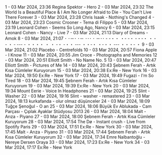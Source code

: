1 - 03 Mar 2024, 23:36	Regina Spektor - Hero
2 - 03 Mar 2024, 23:32	The World Is a Beautiful Place & I Am No Longer Afraid to Die - You Can't Live There Forever
3 - 03 Mar 2024, 23:28	Chris Isaak - Nothing's Changed
4 - 03 Mar 2024, 23:23	Cosmic Crooner - Tema di Filippo
5 - 03 Mar 2024, 23:19	Leonard Cohen - Seems So Long Ago, Nancy
6 - 03 Mar 2024, 23:15	Leonard Cohen - Nancy - Live
7 - 03 Mar 2024, 21:13	Diary of Dreams - Amok
8 - 03 Mar 2024, 21:07	･ ･－･ ･－ ･･･ ･ －･･ - -・・ ・- -・ -・-・ ・ -- ・ - --- - ・・・・ ・ ・ -・ -・・ --- ・・-・ ・-・・ --- ・・・- ・
9 - 03 Mar 2024, 21:02	Placebo - Centrefolds
10 - 03 Mar 2024, 20:57	Fiona Apple - I Know
11 - 03 Mar 2024, 20:55	Jim Croce - Photographs and Memories
12 - 03 Mar 2024, 20:51	Elliott Smith - No Name No. 5
13 - 03 Mar 2024, 20:47	Elliott Smith - Pictures of Me
14 - 03 Mar 2024, 20:43	Şebnem Ferah - Artık Kısa Cümleler Kuruyorum
15 - 03 Mar 2024, 20:38	Ex:Re - New York
16 - 03 Mar 2024, 19:50	Ex:Re - New York
17 - 03 Mar 2024, 19:49	Fugazi - I'm So Tired
18 - 03 Mar 2024, 19:45	Şebnem Ferah - Artık Kısa Cümleler Kuruyorum
19 - 03 Mar 2024, 19:39	Ex:Re - New York
20 - 03 Mar 2024, 19:34	Mount Eerie - Voice In Headphones
21 - 03 Mar 2024, 19:25	Slint - Washer
22 - 03 Mar 2024, 19:16	Slint - washer - remastered
23 - 03 Mar 2024, 18:13	kurkafanda - olur olmaz düşünceler
24 - 03 Mar 2024, 18:09	Tuğçe Şenoğul - O an
25 - 03 Mar 2024, 18:06	Büyük Ev Ablukada - Cam Parçası - Çıplak Ayaklar Stüdyosu 2013
26 - 03 Mar 2024, 18:04	Malt - Arıza - Piyano
27 - 03 Mar 2024, 18:00	Şebnem Ferah - Artık Kısa Cümleler Kuruyorum
28 - 03 Mar 2024, 17:54	The Dø - Instant crush - Live from Spotify Paris
29 - 03 Mar 2024, 17:51	Ex:Re - New York
30 - 03 Mar 2024, 17:45	Malt - Arıza - Piyano
31 - 03 Mar 2024, 17:44	Şebnem Ferah - Artık Kısa Cümleler Kuruyorum
32 - 03 Mar 2024, 17:34	Emre Nalbantoğlu - Nereye Dersen Oraya
33 - 03 Mar 2024, 17:23	Ex:Re - New York
34 - 03 Mar 2024, 17:17	Ex:Re - New York
